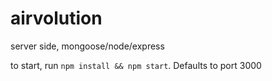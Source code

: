 # airvolution

server side, mongoose/node/express

to start, run `npm install && npm start`. Defaults to port 3000
